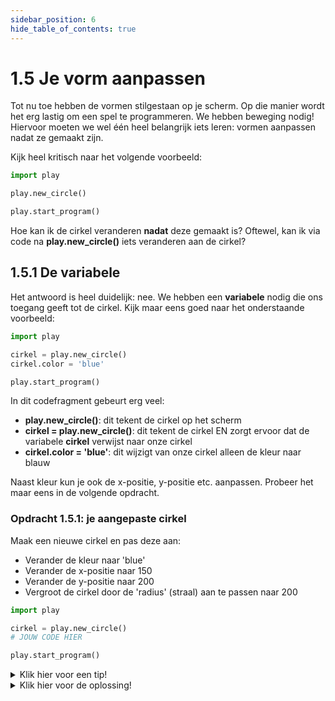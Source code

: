 ```yaml
---
sidebar_position: 6
hide_table_of_contents: true
---
```


# 1.5 Je vorm aanpassen

Tot nu toe hebben de vormen stilgestaan op je scherm.
Op die manier wordt het erg lastig om een spel te programmeren.
We hebben beweging nodig! Hiervoor moeten we wel één heel belangrijk iets leren: vormen aanpassen nadat ze gemaakt zijn.

Kijk heel kritisch naar het volgende voorbeeld:


```python 
import play 

play.new_circle()

play.start_program()
```

Hoe kan ik de cirkel veranderen **nadat** deze gemaakt is?
Oftewel, kan ik via code na **play.new_circle()** iets veranderen aan de cirkel?

## 1.5.1 De variabele
Het antwoord is heel duidelijk: nee. We hebben een **variabele** nodig die ons toegang geeft tot de cirkel. Kijk maar eens goed naar het onderstaande voorbeeld:


```python
import play 

cirkel = play.new_circle()
cirkel.color = 'blue'

play.start_program()
```

In dit codefragment gebeurt erg veel:
- **play.new_circle()**: dit tekent de cirkel op het scherm
- **cirkel = play.new_circle()**: dit tekent de cirkel EN zorgt ervoor dat de variabele **cirkel** verwijst naar onze cirkel
- **cirkel.color = 'blue'**: dit wijzigt van onze cirkel alleen de kleur naar blauw

Naast kleur kun je ook de x-positie, y-positie etc. aanpassen. Probeer het maar eens in de volgende opdracht.

### Opdracht 1.5.1: je aangepaste cirkel
Maak een nieuwe cirkel en pas deze aan:
- Verander de kleur naar 'blue' 
- Verander de x-positie naar 150 
- Verander de y-positie naar 200 
- Vergroot de cirkel door de 'radius' (straal) aan te passen naar 200

```python
import play 

cirkel = play.new_circle()
# JOUW CODE HIER

play.start_program()
```

<details>
    <summary>Klik hier voor een tip!</summary>

De attributen die je gaat veranderen zijn: **color**, **x**, **y** en **radius**.

</details>

<details>
    <summary>Klik hier voor de oplossing!</summary>

```python  
import play 

cirkel = play.new_circle()
cirkel.color = 'blue'
cirkel.x = 150
cirkel.y = 200
cirkel.radius = 200

play.start_program()
```
</details>


